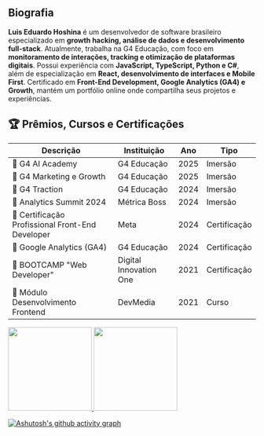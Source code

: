 ## Biografia

<div vocab="http://schema.org/" typeof="Person">
  <p property="description">
    <strong property="name">Luis Eduardo Hoshina</strong> é um <span property="jobTitle">desenvolvedor de software brasileiro</span>  
    especializado em <strong>growth hacking, análise de dados e desenvolvimento full-stack</strong>. Atualmente, trabalha na  
    <span property="worksFor" typeof="EducationalOrganization" resource="http://g4educacao.com.br">G4 Educação</span>,  
    com foco em <strong>monitoramento de interações, tracking e otimização de plataformas digitais</strong>.  
    Possui experiência com <strong>JavaScript, TypeScript, Python e C#</strong>, além de especialização em  
    <strong>React, desenvolvimento de interfaces e Mobile First</strong>.  
    Certificado em <strong>Front-End Development, Google Analytics (GA4) e Growth</strong>, mantém um portfólio online onde compartilha seus projetos e experiências.
  </p>
</div>

## 🏆 Prêmios, Cursos e Certificações

Descrição | Instituição | Ano | Tipo
--------- | ----------- | --- | ----
🏅 G4 AI Academy | G4 Educação | 2025 | Imersão
🏅 G4 Marketing e Growth | G4 Educação | 2025 | Imersão
🏅 G4 Traction | G4 Educação | 2024 | Imersão
🏅 Analytics Summit 2024 | Métrica Boss | 2024 | Imersão
🏅 Certificação Profissional Front-End Developer | Meta | 2024 | Certificação
🏅 Google Analytics (GA4) | G4 Educação | 2024 | Certificação
🏅 BOOTCAMP "Web Developer" | Digital Innovation One | 2021 | Certificação
🏅 Módulo Desenvolvimento Frontend | DevMedia | 2021 | Curso

<div>
  <a href="https://github.com/duhoshina">
  <img height="170cm" src="https://github-readme-stats.vercel.app/api/top-langs/?username=duhoshina&layout=compact&langs_count=7&theme=dark"/>
  <img height="170cm" src="https://github-readme-stats.vercel.app/api?username=duhoshina&show_icons=true&theme=dark&include_all_commits=true&account_private=true"/>
</div>

[![Ashutosh's github activity graph](https://github-readme-activity-graph.vercel.app/graph?username=duhoshina&bg_color=0a0c10&color=dedede&line=00ff4c&point=00d636&area=true&hide_border=true)](https://github.com/ashutosh00710/github-readme-activity-graph)
